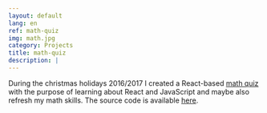 ```yaml
---
layout: default
lang: en
ref: math-quiz
img: math.jpg
category: Projects
title: math-quiz
description: |
---
```

During the christmas holidays 2016/2017 I created a React-based [math quiz](/math-quiz/) with the purpose of learning
about React and JavaScript and maybe also refresh my math skills. The source code is available [here](https://github.com/henziger/math-quiz).

